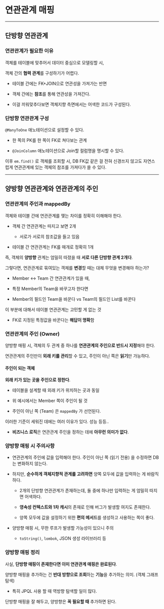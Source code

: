# 연관관계 매핑

---

## 단방향 연관관계

### 연관관계가 필요한 이유

객체를 테이블에 맞추어서 데이터 중심으로 모델링할 시,

객체 간의 **협력 관계**를 구성하기가 어렵다.

- 테이블 간에는 FK+JOIN으로 연관성을 가져가는 반면

- 객체 간에는 **참조**를 통해 연관성을 가져간다.

- 이걸 끼워맞추다보면 객체지향 측면에서는 어색한 코드가 구성된다.

### 단방향 연관관계 구성

`@ManyToOne` 애노테이션으로 설정할 수 있다.

- 한 쪽의 PK를 한 쪽이 FK로 쳐다보는 관계

- `@JoinColumn` 애노테이션으로 Join할 컬럼명을 명시할 수 있다.

이후 `em.find()` 로 객체를 조회할 시, DB FK값 같은 걸 전혀 신경쓰지 않고도 자연스럽게 연관관계에 있는 객체의 참조를 가져다가 쓸 수 있다.

---

## 양방향 연관관계와 연관관계의 주인

### 연관관계의 주인과 mappedBy

객체와 테이블 간에 연관관계를 맺는 차이를 정확히 이해해야 한다.

- 객체 간 연관관계는 따지고 보면 2개
  
  - 서로가 서로의 참조값을 들고 있음

- 테이블 간 연관관계는 FK를 매개로 정확히 1개

즉, 객체의 **양방향** 관계는 엄밀히 따졌을 때 **서로 다른 단방향 관계 2개다**.

그렇다면, 연관관계로 묶여있는 객체를 **변경**할 때는 대체 무엇을 변경해야 하는가?

- Member <-> Team 간 연관관계가 있을 때,

- 특정 Member의 Team을 바꾸고자 한다면

- Member의 필드인 Team을 바꾼다 vs Team의 필드인 List<Member>를 바꾼다

이 부분에 대해서 테이블 연관관계는 고민할 게 없는 것

- FK로 지정된 특정값을 바꾼다는 **해답이 명확**함

### 연관관계의 주인 (Owner)

양방향 매핑 시, 객체의 두 관계 중 하나를 **연관관계의 주인으로 반드시 지정**해야 한다.

연관관계의 주인만이 **외래 키를 관리**할 수 있고, 주인이 아닌 쪽은 **읽기**만 가능하다.

#### 주인이 되는 객체

**외래 키가 있는 곳을 주인으로 정한다**.

- 테이블을 설계할 때 외래 키가 위치하는 곳과 동일

- 위 예시에서는 Member 쪽이 주인이 될 것

- 주인이 아닌 쪽 (Team) 은 `mappedBy` 가 선언된다.

이러한 기준이 세워진 데에는 여러 이유가 있다. 성능 등등..

- **비즈니스 로직**은 연관관계 주인을 정하는 데에 **아무런 의미가 없다**.

### 양방향 매핑 시 주의사항

- 연관관계의 주인에 값을 입력해야 한다. 주인이 아닌 쪽 (읽기 전용) 을 수정하면 DB는 변화하지 않는다.

- 하지만, **순수하게 객체지향적 관계를 고려하면** 양쪽 모두에 값을 입력하는 게 바람직하다.
  
  - 2개의 단방향 연관관계가 존재하는데, 둘 중에 하나만 입력하는 게 엄밀히 따지면 어색하다.
  
  - **영속성 컨텍스트와 1차 캐시**의 존재로 인해 버그가 발생할 여지도 존재한다.
  
  - 양쪽 모두에 값을 설정하기 위한 **편의 메서드**를 생성하고 사용하는 쪽이 좋다.

- 양방향 매핑 시, 무한 루프가 발생할 가능성이 있으니 주의
  
  - `toString()`, `lombok`, JSON 생성 라이브러리 등

### 양방향 매핑 정리

사실, **단방향 매핑이 존재한다면 이미 연관관계 매핑은 완료된다**.

양방향 매핑을 추가하는 건 **반대 방향으로 조회**하는 **기능**을 추가하는 의미. (객체 그래프 탐색)

- 특히 JPQL 사용 할 때 역방향 탐색할 일이 많다.

단방향 매핑을 잘 해두고, 양방향은 **꼭 필요할 때** 추가하면 된다.


